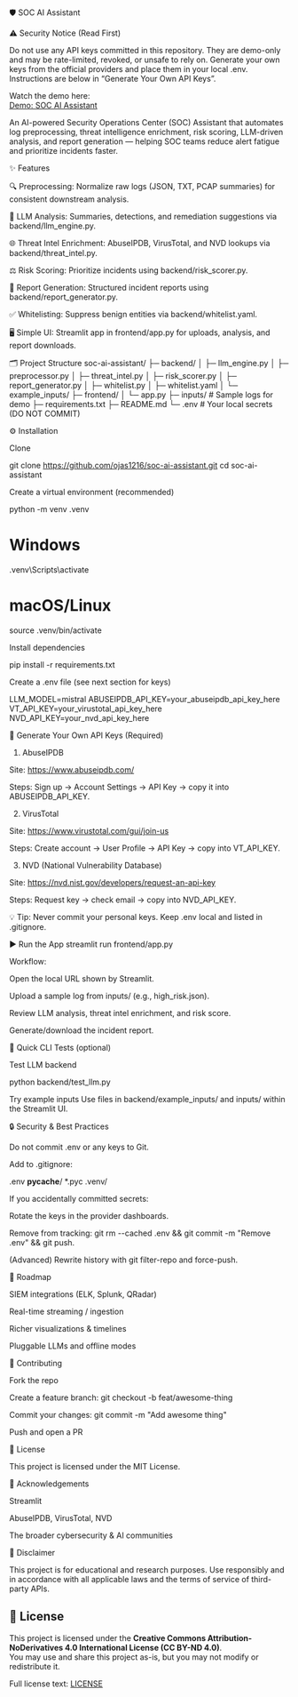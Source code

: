 🛡️ SOC AI Assistant

⚠️ Security Notice (Read First)

Do not use any API keys committed in this repository.
They are demo-only and may be rate-limited, revoked, or unsafe to rely on.
Generate your own keys from the official providers and place them in your local .env.
Instructions are below in “Generate Your Own API Keys”.




Watch the demo here:  
[Demo: SOC AI Assistant](https://drive.google.com/file/d/1sH6hOsyFiEVD1jhPGRnBkK16AAegsiSj/view?usp=sharing)



An AI-powered Security Operations Center (SOC) Assistant that automates log preprocessing, threat intelligence enrichment, risk scoring, LLM-driven analysis, and report generation — helping SOC teams reduce alert fatigue and prioritize incidents faster.

✨ Features

🔍 Preprocessing: Normalize raw logs (JSON, TXT, PCAP summaries) for consistent downstream analysis.

🤖 LLM Analysis: Summaries, detections, and remediation suggestions via backend/llm_engine.py.

🌐 Threat Intel Enrichment: AbuseIPDB, VirusTotal, and NVD lookups via backend/threat_intel.py.

⚖️ Risk Scoring: Prioritize incidents using backend/risk_scorer.py.

📑 Report Generation: Structured incident reports using backend/report_generator.py.

✅ Whitelisting: Suppress benign entities via backend/whitelist.yaml.

🖥 Simple UI: Streamlit app in frontend/app.py for uploads, analysis, and report downloads.

🗂 Project Structure
soc-ai-assistant/
├─ backend/
│  ├─ llm_engine.py
│  ├─ preprocessor.py
│  ├─ threat_intel.py
│  ├─ risk_scorer.py
│  ├─ report_generator.py
│  ├─ whitelist.py
│  ├─ whitelist.yaml
│  └─ example_inputs/
├─ frontend/
│  └─ app.py
├─ inputs/                # Sample logs for demo
├─ requirements.txt
├─ README.md
└─ .env                   # Your local secrets (DO NOT COMMIT)

⚙️ Installation

Clone

git clone https://github.com/ojas1216/soc-ai-assistant.git
cd soc-ai-assistant


Create a virtual environment (recommended)

python -m venv .venv
# Windows
.venv\Scripts\activate
# macOS/Linux
source .venv/bin/activate


Install dependencies

pip install -r requirements.txt


Create a .env file (see next section for keys)

LLM_MODEL=mistral
ABUSEIPDB_API_KEY=your_abuseipdb_api_key_here
VT_API_KEY=your_virustotal_api_key_here
NVD_API_KEY=your_nvd_api_key_here

🔑 Generate Your Own API Keys (Required)
1) AbuseIPDB

Site: https://www.abuseipdb.com/

Steps: Sign up → Account Settings → API Key → copy it into ABUSEIPDB_API_KEY.

2) VirusTotal

Site: https://www.virustotal.com/gui/join-us

Steps: Create account → User Profile → API Key → copy into VT_API_KEY.

3) NVD (National Vulnerability Database)

Site: https://nvd.nist.gov/developers/request-an-api-key

Steps: Request key → check email → copy into NVD_API_KEY.

💡 Tip: Never commit your personal keys. Keep .env local and listed in .gitignore.

▶️ Run the App
streamlit run frontend/app.py


Workflow:

Open the local URL shown by Streamlit.

Upload a sample log from inputs/ (e.g., high_risk.json).

Review LLM analysis, threat intel enrichment, and risk score.

Generate/download the incident report.

🧪 Quick CLI Tests (optional)

Test LLM backend

python backend/test_llm.py


Try example inputs
Use files in backend/example_inputs/ and inputs/ within the Streamlit UI.

🔒 Security & Best Practices

Do not commit .env or any keys to Git.

Add to .gitignore:

.env
__pycache__/
*.pyc
.venv/


If you accidentally committed secrets:

Rotate the keys in the provider dashboards.

Remove from tracking: git rm --cached .env && git commit -m "Remove .env" && git push.

(Advanced) Rewrite history with git filter-repo and force-push.

🧭 Roadmap

SIEM integrations (ELK, Splunk, QRadar)

Real-time streaming / ingestion

Richer visualizations & timelines

Pluggable LLMs and offline modes

🤝 Contributing

Fork the repo

Create a feature branch: git checkout -b feat/awesome-thing

Commit your changes: git commit -m "Add awesome thing"

Push and open a PR

📜 License

This project is licensed under the MIT License.

🙌 Acknowledgements

Streamlit

AbuseIPDB, VirusTotal, NVD

The broader cybersecurity & AI communities

📣 Disclaimer

This project is for educational and research purposes. Use responsibly and in accordance with all applicable laws and the terms of service of third-party APIs.

## 📜 License

This project is licensed under the **Creative Commons Attribution-NoDerivatives 4.0 International License (CC BY-ND 4.0)**.  
You may use and share this project as-is, but you may not modify or redistribute it.  

Full license text: [LICENSE](./LICENSE)
